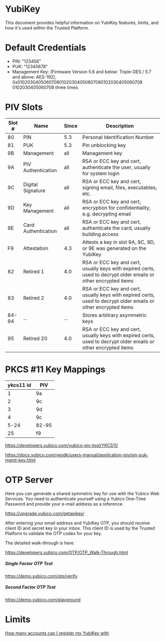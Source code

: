 # YubiKey

This document provides helpful information on YubiKey features, limits, and how it's used within the Trusted Platform.


# Default Credentials

* PIN: "123456"
* PUK: "12345678"
* Management Key: (Firmware Version 5.6 and below: Triple-DES / 5.7 and above: AES-192), 0x010203040506070801020304050607080102030405060708
0102030405060708 three times


# PIV Slots

| Slot # | Name                | Since             | Description                    |
| ------ | ----                | -----             | -----------                    |
| 80     | PIN                 | 5.3               | Personal Identification Number | 
| 81     | PUK                 | 5.3               | Pin unblocking key             |
| 9B     | Management          | all               | Management key                 |
| 9A     | PIV Authentication  | all               | RSA or ECC key and cert, authenticate the user, usually for system login |
| 9C     | Digital Signature   | all               | RSA or ECC key and cert, signing email, files, executables, etc. |
| 9D     | Key Management      | all               | RSA or ECC key and cert, encryption for confidentiality, e.g. decrypting email |
| 9E     | Card Authentication | all               | RSA or ECC key and cert, authenticate the card, usually building access |
| F9     | Attestation         | 4.3               | Attests a key in slot 9A, 9C, 9D, or 9E was generated on the YubiKey |
| 82     | Retired 1           | 4.0               | RSA or ECC key and cert, usually keys with expired certs, used to decrypt older emails or other encrypted items |
| 83     | Retired 2           | 4.0               | RSA or ECC key and cert, usually keys with expired certs, used to decrypt older emails or other encrypted items |
| 84-94  | ...                 | ...               | Stores arbitrary asymmetric keys |
| 95     | Retired 20          | 4.0               | RSA or ECC key and cert, usually keys with expired certs, used to decrypt older emails or other encrypted items |


# PKCS #11 Key Mappings

| ykcs11 id | PIV   |
| --------- | ----- |
| 1         | 9a    |
| 2         | 9c    |
| 3         | 9d    |
| 4         | 9c    |
| 5-24      | 82-95 |
| 25        | f9    |


https://developers.yubico.com/yubico-piv-tool/YKCS11/

https://docs.yubico.com/yesdk/users-manual/application-piv/pin-puk-mgmt-key.html


# OTP Server

Here you can generate a shared symmetric key for use with the Yubico Web Services. You need to authenticate yourself using a Yubico One-Time Password and provide your e-mail address as a reference.

https://upgrade.yubico.com/getapikey/

After entering your email address and YubiKey OTP, you should receive client ID
and secret key in your inbox. This client ID is used by the Trusted Platform to
validate the OTP codes for your key.

The detailed walk-through is here:

https://developers.yubico.com/OTP/OTP_Walk-Through.html


##### Single Factor OTP Test

https://demo.yubico.com/otp/verify

##### Second Factor OTP Test

https://demo.yubico.com/playground



# Limits

[How many accounts can I register my YubiKey with](https://support.yubico.com/hc/en-us/articles/360013790319-How-many-accounts-can-I-register-my-YubiKey-with)
